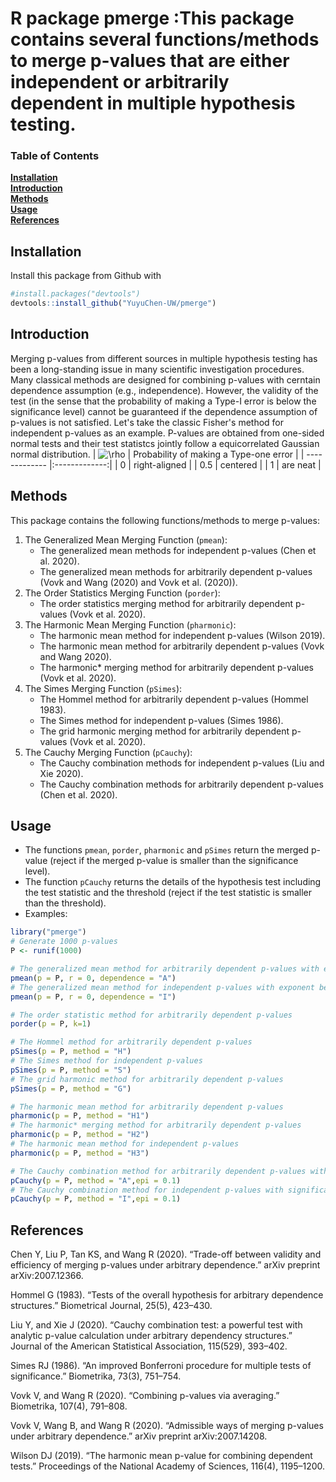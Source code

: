 # R package pmerge :This package contains several functions/methods to merge p-values that are either independent or arbitrarily dependent in multiple hypothesis testing.


### Table of Contents
**[Installation](#installation)**<br>
**[Introduction](#introduction)**<br>
**[Methods](#methods)**<br>
**[Usage](#usage)**<br>
**[References](#references)**<br>
## Installation
Install this package from Github with 
```r
#install.packages("devtools")
devtools::install_github("YuyuChen-UW/pmerge")
```
## Introduction
Merging p-values from different sources in multiple hypothesis testing has been a long-standing issue in many scientific investigation procedures. Many classical methods are designed for combining p-values with cerntain dependence assumption (e.g., independence). However, the validity of the test (in the sense that the probability of making a Type-I error is below the significance level) cannot be guaranteed if the dependence assumption of p-values is not satisfied. Let's take the classic Fisher's method for independent p-values as an example. P-values are obtained from one-sided normal tests and their test statistcs jointly follow a equicorrelated Gaussian normal distribution.
| ![\rho](https://latex.codecogs.com/svg.latex?\Large&space;\rho)         | Probability of making a Type-one error           |
| ------------- |:-------------:| 
| 0      | right-aligned |
| 0.5      | centered      |
| 1 | are neat      |   


## Methods
This package contains the following functions/methods to merge p-values:
1. The Generalized Mean Merging Function (`pmean`): 
   - The generalized mean methods for independent p-values (Chen et al. 2020).
   - The generalized mean methods for arbitrarily dependent p-values (Vovk and Wang (2020) and Vovk et al. (2020)).
2. The Order Statistics Merging Function (`porder`): 
   - The order statistics merging method for arbitrarily dependent p-values (Vovk et al. 2020).
3. The Harmonic Mean Merging Function (`pharmonic`): 
   - The harmonic mean method for independent p-values (Wilson 2019).
   - The harmonic mean method for arbitrarily dependent p-values (Vovk and Wang 2020).
   - The harmonic* merging method for arbitrarily dependent p-values (Vovk et al. 2020).
4. The Simes Merging Function (`pSimes`): 
   - The Hommel method for arbitrarily dependent p-values (Hommel 1983).
   - The Simes method for independent p-values (Simes 1986).
   - The grid harmonic merging method for arbitrarily dependent p-values (Vovk et al. 2020).
5. The Cauchy Merging Function (`pCauchy`): 
   - The Cauchy combination methods for independent p-values (Liu and Xie 2020).
   - The Cauchy combination methods for arbitrarily dependent p-values (Chen et al. 2020).
## Usage
- The functions `pmean`, `porder`, `pharmonic` and `pSimes` return the merged p-value (reject if the merged p-value is smaller than the significance level).
- The function `pCauchy` returns the details of the hypothesis test including the test statistic and the threshold (reject if the test statistic is smaller than the threshold).
- Examples:
```r
library("pmerge")
# Generate 1000 p-values
P <- runif(1000)

# The generalized mean method for arbitrarily dependent p-values with exponent being 0
pmean(p = P, r = 0, dependence = "A")
# The generalized mean method for independent p-values with exponent being 0
pmean(p = P, r = 0, dependence = "I")

# The order statistic method for arbitrarily dependent p-values
porder(p = P, k=1)

# The Hommel method for arbitrarily dependent p-values
pSimes(p = P, method = "H")
# The Simes method for independent p-values
pSimes(p = P, method = "S")
# The grid harmonic method for arbitrarily dependent p-values
pSimes(p = P, method = "G")

# The harmonic mean method for arbitrarily dependent p-values
pharmonic(p = P, method = "H1")
# The harmonic* merging method for arbitrarily dependent p-values
pharmonic(p = P, method = "H2")
# The harmonic mean method for independent p-values
pharmonic(p = P, method = "H3")

# The Cauchy combination method for arbitrarily dependent p-values with significance level 0.1
pCauchy(p = P, method = "A",epi = 0.1)
# The Cauchy combination method for independent p-values with significance level 0.1
pCauchy(p = P, method = "I",epi = 0.1)
```


## References
Chen Y, Liu P, Tan KS, and Wang R (2020). “Trade-off between validity and efficiency of merging p-values under arbitrary dependence.” arXiv preprint arXiv:2007.12366.

Hommel G (1983). “Tests of the overall hypothesis for arbitrary dependence structures.” Biometrical Journal, 25(5), 423–430.

Liu Y, and Xie J (2020). “Cauchy combination test: a powerful test with analytic p-value calculation under arbitrary dependency structures.” Journal of the American Statistical Association, 115(529), 393–402.

Simes RJ (1986). “An improved Bonferroni procedure for multiple tests of significance.” Biometrika, 73(3), 751–754.

Vovk V, and Wang R (2020). “Combining p-values via averaging.” Biometrika, 107(4), 791–808.

Vovk V, Wang B, and Wang R (2020). “Admissible ways of merging p-values under arbitrary dependence.” arXiv preprint arXiv:2007.14208.

Wilson DJ (2019). “The harmonic mean p-value for combining dependent tests.” Proceedings of the National Academy of Sciences, 116(4), 1195–1200.
